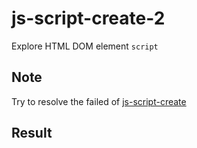 # js-script-create-2
Explore HTML DOM element `script`

## Note
Try to resolve the failed of [js-script-create](../js-script-create)

## Result

